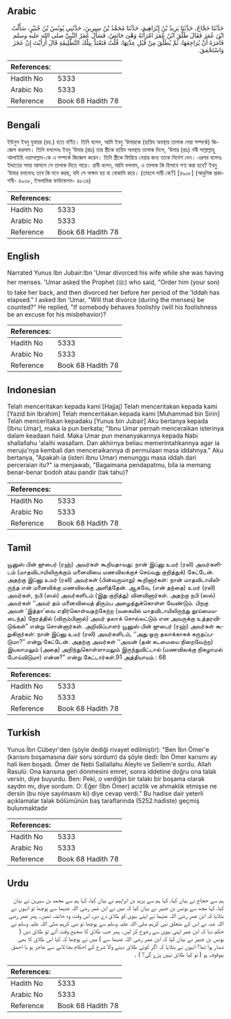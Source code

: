 ## Arabic


<div dir="rtl" lang="ar" style={{fontSize:'larger',backgroundColor:'#f8f9fa',padding:20}}>
حَدَّثَنَا حَجَّاجٌ، حَدَّثَنَا يَزِيدُ بْنُ إِبْرَاهِيمَ، حَدَّثَنَا مُحَمَّدُ بْنُ سِيرِينَ، حَدَّثَنِي يُونُسُ بْنُ جُبَيْرٍ، سَأَلْتُ ابْنَ عُمَرَ فَقَالَ طَلَّقَ ابْنُ عُمَرَ امْرَأَتَهُ وَهْىَ حَائِضٌ، فَسَأَلَ عُمَرُ النَّبِيَّ صلى الله عليه وسلم فَأَمَرَهُ أَنْ يُرَاجِعَهَا، ثُمَّ يُطَلِّقَ مِنْ قُبُلِ عِدَّتِهَا، قُلْتُ فَتَعْتَدُّ بِتِلْكَ التَّطْلِيقَةِ قَالَ أَرَأَيْتَ إِنْ عَجَزَ وَاسْتَحْمَقَ‏.‏
</div>
<div style={{backgroundColor:'#f8f9fa',padding:20, marginBottom: 10}}><table> <thead> <tr> <th>References:</th> <th></th> </tr> </thead> <tbody><tr><td>Hadith No</td><td>5333</td></tr><tr><td>Arabic No</td><td>5333</td></tr><tr><td>Reference</td><td>Book 68 Hadith 78</td></tr></tbody></table></div>

## Bengali


<div dir="ltr" lang="bn" style={{fontSize:'larger',backgroundColor:'#f8f9fa',padding:20}}>
ইউনুস ইবনু যুবায়র (রহ.) হতে বর্ণিত। তিনি বলেন, আমি ইবনু ‘উমারকে (হায়িয অবস্থায় তালাক দেয়া সম্পর্কে) জিজ্ঞেস করলাম। তিনি বললেনঃ ইবনু ‘উমার (রাঃ) তার স্ত্রীকে হায়িয অবস্থায় তালাক দিলে, ‘উমার (রাঃ) নবী সাল্লাল্লাহু আলাইহি ওয়াসাল্লাম-কে এ সম্পর্কে জিজ্ঞেস করেন। তিনি স্ত্রীকে ফিরিয়ে নেয়ার জন্য তাকে নির্দেশ দেন। এরপর বলেনঃ ইদ্দাতের সময় আসলে সে তালাক দিতে পারে। রাবী বলেন, আমি বললাম, এ তালাক কি হিসাবে গণ্য করা হবে? ইবনু ‘উমার বললেনঃ তবে কি মনে করছ, যদি সে অক্ষম হয় বা বোকামি করে। (তাহলে দায়ী কে?) [৪৯০৮] (আধুনিক প্রকাশনী- ৪৯৩৮, ইসলামিক ফাউন্ডেশন- ৪৮৩৪)
</div>
<div style={{backgroundColor:'#f8f9fa',padding:20, marginBottom: 10}}><table> <thead> <tr> <th>References:</th> <th></th> </tr> </thead> <tbody><tr><td>Hadith No</td><td>5333</td></tr><tr><td>Arabic No</td><td>5333</td></tr><tr><td>Reference</td><td>Book 68 Hadith 78</td></tr></tbody></table></div>

## English


<div dir="ltr" lang="en" style={{fontSize:'larger',backgroundColor:'#f8f9fa',padding:20}}>
Narrated Yunus Ibn Jubair:Ibn 'Umar divorced his wife while she was having her menses. 'Umar asked the Prophet (ﷺ) who said, "Order him (your son) to take her back, and then divorced her before her period of the 'Iddah has elapsed." I asked Ibn 'Umar, "Will that divorce (during the menses) be counted?" He replied, "If somebody behaves foolishly (will his foolishness be an excuse for his misbehavior)?
</div>
<div style={{backgroundColor:'#f8f9fa',padding:20, marginBottom: 10}}><table> <thead> <tr> <th>References:</th> <th></th> </tr> </thead> <tbody><tr><td>Hadith No</td><td>5333</td></tr><tr><td>Arabic No</td><td>5333</td></tr><tr><td>Reference</td><td>Book 68 Hadith 78</td></tr></tbody></table></div>

## Indonesian


<div dir="ltr" lang="id" style={{fontSize:'larger',backgroundColor:'#f8f9fa',padding:20}}>
Telah menceritakan kepada kami [Hajjaj] Telah menceritakan kepada kami [Yazid bin Ibrahim] Telah menceritakan kepada kami [Muhammad bin Sirin] Telah menceritakan kepadaku [Yunus bin Jubair] Aku bertanya kepada [Ibnu Umar], maka ia pun berkata; "Ibnu Umar pernah menceraikan isterinya dalam keadaan haid. Maka Umar pun menanyakannya kepada Nabi shallallahu 'alaihi wasallam. Dan akhirnya beliau memerintahkannya agar ia meruju'nya kembali dan menceraikannya di permulaan masa iddahnya." Aku bertanya, "Apakah ia (isteri Ibnu Umar) menunggu masa iddah dari perceraian itu?" ia menjawab, "Bagaimana pendapatmu, bila ia memang benar-benar bodoh atau pandir (tak tahu)?
</div>
<div style={{backgroundColor:'#f8f9fa',padding:20, marginBottom: 10}}><table> <thead> <tr> <th>References:</th> <th></th> </tr> </thead> <tbody><tr><td>Hadith No</td><td>5333</td></tr><tr><td>Arabic No</td><td>5333</td></tr><tr><td>Reference</td><td>Book 68 Hadith 78</td></tr></tbody></table></div>

## Tamil


<div dir="ltr" lang="ta" style={{fontSize:'larger',backgroundColor:'#f8f9fa',padding:20}}>
யூனுஸ் பின் ஜுபைர் (ரஹ்) அவர்கள் கூறியதாவது: நான் இப்னு உமர் (ரலி) அவர்களிடம் (மாதவிடாயிலிருக்கும் மனைவியை மணவிலக்குச் செய்வது குறித்துக்) கேட்டேன். அதற்கு இப்னு உமர் (ரலி) அவர்கள் (பின்வருமாறு) கூறினார்கள்: நான் மாதவிடாயிலிருந்த என் மனைவிக்கு மணவிலக்கு அளித்தேன். ஆகவே, (என் தந்தை) உமர் (ரலி) அவர்கள், நபி (ஸல்) அவர்களிடம் (இது குறித்து) வினவினார்கள். அதற்கு நபி (ஸல்) அவர்கள் ‘‘அவர் தம் மனைவியைத் திரும்ப அழைத்துக்கொள்ள வேண்டும். பிறகு அவள் ‘இத்தா’வை எதிர்கொள்வதற்கேற்ற (வகையில் மாதவிடாயிலிருந்து தூய்மையடைந்த) நேரத்தில் (விரும்பினால்) அவர் தலாக் சொல்லட்டும் என அவருக்கு உத்தரவிடுங்கள்” என்று சொன்னார்கள். அறிவிப்பாளர் யூனுஸ் பின் ஜுபைர் (ரஹ்) அவர்கள் கூறுகிறார்கள்: நான் இப்னு உமர் (ரலி) அவர்களிடம், ‘‘அது ஒரு தலாக்காகக் கருதப்படுமா?” என்று கேட்டேன். அதற்கு அவர்கள் ‘‘அவன் (தன் கடமையை நிறைவேற்ற) இயலாமலும் (அதை) அறிந்துகொள்ளாமலும் இருந்துவிட்டால் (மணவிலக்கு நிகழாமல் போய்விடுமா) என்ன?” என்று கேட்டார்கள்.91 அத்தியாயம் : 68
</div>
<div style={{backgroundColor:'#f8f9fa',padding:20, marginBottom: 10}}><table> <thead> <tr> <th>References:</th> <th></th> </tr> </thead> <tbody><tr><td>Hadith No</td><td>5333</td></tr><tr><td>Arabic No</td><td>5333</td></tr><tr><td>Reference</td><td>Book 68 Hadith 78</td></tr></tbody></table></div>

## Turkish


<div dir="ltr" lang="tr" style={{fontSize:'larger',backgroundColor:'#f8f9fa',padding:20}}>
Yunus İbn Cübeyr'den (şöyle dediği rivayet edilmiştir): "Ben İbn Ömer'e (karısını boşamasına dair soru sordum) da şöyle dedi: İbn Ömer karısmı ay hali iken boşadı. Ömer de Nebi Sallallahu Aleyhi ve Sellem'e sordu. Allah Rasulü: Ona karısına geri dönmesini emret, sonra iddetine doğru ona talak versin, diye buyurdu. Ben: Peki, o verdiğin bir talakı bir boşama olarak saydm mı, diye sordum. O: Eğer (İbn Ömer) acizlik ve ahmaklık etmişse ne dersin (bu niye sayılmasm ki) diye cevap verdi." Bu hadise dair yeterli açıklamalar talak bölümünün baş taraflarında (5252.hadiste) geçmiş bulunmaktadır
</div>
<div style={{backgroundColor:'#f8f9fa',padding:20, marginBottom: 10}}><table> <thead> <tr> <th>References:</th> <th></th> </tr> </thead> <tbody><tr><td>Hadith No</td><td>5333</td></tr><tr><td>Arabic No</td><td>5333</td></tr><tr><td>Reference</td><td>Book 68 Hadith 78</td></tr></tbody></table></div>

## Urdu


<div dir="rtl" lang="ur" style={{fontSize:'larger',backgroundColor:'#f8f9fa',padding:20}}>
ہم سے حجاج نے بیان کیا، کہا ہم سے یزید بن ابراہیم نے بیان کیا، کہا ہم سے محمد بن سیرین نے بیان کیا، کہا مجھ سے یونس بن جبیر نے بیان کیا کہ میں نے ابن عمر رضی اللہ عنہما سے پوچھا تو انہوں نے بتلایا کہ ابن عمر رضی اللہ عنہما نے اپنی بیوی کو طلاق دے دی، اس وقت وہ حائضہ تھیں۔ پھر عمر رضی اللہ عنہ نے اس کے متعلق نبی کریم صلی اللہ علیہ وسلم سے پوچھا تو نبی کریم صلی اللہ علیہ وسلم نے حکم دیا کہ ابن عمر اپنی بیوی سے رجوع کر لیں۔ پھر جب طلاق کا صحیح وقت آئے تو طلاق دیں ( یونس بن جبیر نے بیان کیا کہ ابن عمر رضی اللہ عنہما سے ) میں نے پوچھا کہ کیا اس طلاق کا بھی شمار ہوا تھا؟ انہوں نے بتلایا کہ اگر کوئی طلاق دینے والا شرع کے احکام بجا لانے سے عاجز ہو یا احمق بیوقوف ہو ( تو کیا طلاق نہیں پڑے گی؟ ) ۔
</div>
<div style={{backgroundColor:'#f8f9fa',padding:20, marginBottom: 10}}><table> <thead> <tr> <th>References:</th> <th></th> </tr> </thead> <tbody><tr><td>Hadith No</td><td>5333</td></tr><tr><td>Arabic No</td><td>5333</td></tr><tr><td>Reference</td><td>Book 68 Hadith 78</td></tr></tbody></table></div>